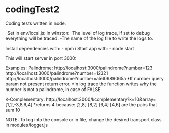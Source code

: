 # codingTest2

Coding tests written in node:

-Set in env/local.js:
    in winston:
        -The level of log trace, if set to debug everything will be traced.
        -The name of the log file to write the logs to.

Install dependencies with:
    - npm i
Start app with:
    - node start

This will start server in port 3000:

Examples:
Palindrome:
    http://localhost:3000/palindrome?number=123
    http://localhost:3000/palindrome?number=12321
    http://localhost:3000/palindrome?number=a560989065a
    *If number query param not present return error.
    *In log trace the function writes why the number is not a palindrome, in case of FALSE

K-Complementary:
    http://localhost:3000/kcomplementary?k=10&array=[1,2,-3,8,6,4]
    *returns 4 because: [2,8] [8,2] [6,4] [4,6] are the pairs that sum 10

NOTE: To log into the console or in file, change the desired transport class in modules/logger.js    